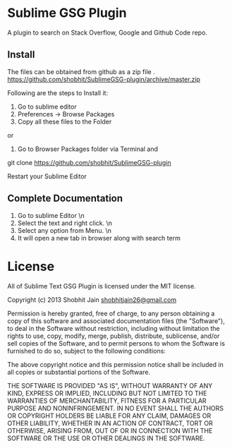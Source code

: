 # Sublime GSG Plugin

A plugin to search on Stack Overflow, Google and Github Code repo.

## Install

The files can be obtained from github as a zip file .
https://github.com/shobhit/SublimeGSG-plugin/archive/master.zip

Following are the steps to Install it:

1) Go to sublime editor
2) Preferences -> Browse Packages 
3) Copy all these files to the Folder

or 

1) Go to Browser Packages folder via Terminal and 

git clone https://github.com/shobhit/SublimeGSG-plugin

Restart your Sublime Editor



## Complete Documentation

1) Go to sublime Editor \n
2) Select the text and right click. \n
3) Select any option from Menu. \n
4) It will open a new tab in browser along with search term




# License
All of Sublime Text GSG Plugin is licensed under the MIT license.

Copyright (c) 2013 Shobhit Jain <shobhitjain26@gmail.com>

Permission is hereby granted, free of charge, to any person obtaining a copy of this software and associated documentation files (the "Software"), to deal in the Software without restriction, including without limitation the rights to use, copy, modify, merge, publish, distribute, sublicense, and/or sell copies of the Software, and to permit persons to whom the Software is furnished to do so, subject to the following conditions:

The above copyright notice and this permission notice shall be included in all copies or substantial portions of the Software.

THE SOFTWARE IS PROVIDED "AS IS", WITHOUT WARRANTY OF ANY KIND, EXPRESS OR IMPLIED, INCLUDING BUT NOT LIMITED TO THE WARRANTIES OF MERCHANTABILITY, FITNESS FOR A PARTICULAR PURPOSE AND NONINFRINGEMENT. IN NO EVENT SHALL THE AUTHORS OR COPYRIGHT HOLDERS BE LIABLE FOR ANY CLAIM, DAMAGES OR OTHER LIABILITY, WHETHER IN AN ACTION OF CONTRACT, TORT OR OTHERWISE, ARISING FROM, OUT OF OR IN CONNECTION WITH THE SOFTWARE OR THE USE OR OTHER DEALINGS IN THE SOFTWARE.
